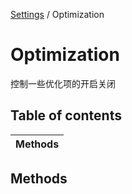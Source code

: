 [Settings](../groups/Core.Settings.md) / Optimization

# Optimization <Badge type="tip" text="Class" /> <Score text="Optimization" />

控制一些优化项的开启关闭

## Table of contents

| Methods |
| :-----|

## Methods